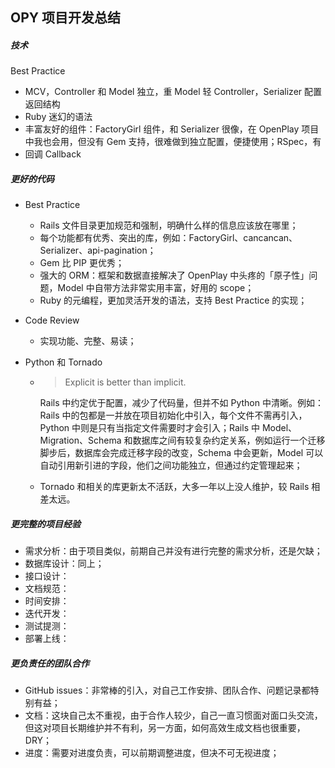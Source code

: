 ## OPY 项目开发总结

##### 技术

Best Practice

- MCV，Controller 和 Model 独立，重 Model 轻 Controller，Serializer 配置返回结构
- Ruby 迷幻的语法
- 丰富友好的组件：FactoryGirl 组件，和 Serializer 很像，在 OpenPlay 项目中我也会用，但没有 Gem 支持，很难做到独立配置，便捷使用；RSpec，有
- 回调 Callback



##### 更好的代码

- Best Practice

  - Rails 文件目录更加规范和强制，明确什么样的信息应该放在哪里；
  - 每个功能都有优秀、突出的库，例如：FactoryGirl、cancancan、Serializer、api-pagination；
  - Gem 比 PIP 更优秀；
  - 强大的 ORM：框架和数据直接解决了 OpenPlay 中头疼的「原子性」问题，Model 中自带方法非常实用丰富，好用的 scope；
  - Ruby 的元编程，更加灵活开发的语法，支持 Best Practice 的实现；

- Code Review

  - 实现功能、完整、易读；

- Python 和 Tornado

  - > Explicit is better than implicit.

    Rails 中约定优于配置，减少了代码量，但并不如 Python 中清晰。例如：Rails 中的包都是一并放在项目初始化中引入，每个文件不需再引入，Python 中则是只有当指定文件需要时才会引入；Rails 中 Model、Migration、Schema 和数据库之间有较复杂约定关系，例如运行一个迁移脚步后，数据库会完成迁移字段的改变，Schema 中会更新，Model 可以自动引用新引进的字段，他们之间功能独立，但通过约定管理起来；

  - Tornado 和相关的库更新太不活跃，大多一年以上没人维护，较 Rails 相差太远。

##### 更完整的项目经验

- 需求分析：由于项目类似，前期自己并没有进行完整的需求分析，还是欠缺；
- 数据库设计：同上；
- 接口设计：
- 文档规范：
- 时间安排：
- 迭代开发：
- 测试提测：
- 部署上线：

##### 更负责任的团队合作

- GitHub issues：非常棒的引入，对自己工作安排、团队合作、问题记录都特别有益；
- 文档：这块自己太不重视，由于合作人较少，自己一直习惯面对面口头交流，但这对项目长期维护并不有利，另一方面，如何高效生成文档也很重要，DRY；
- 进度：需要对进度负责，可以前期调整进度，但决不可无视进度；



